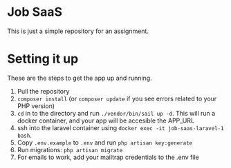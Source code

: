 # Job SaaS

This is just a simple repository for an assignment.

# Setting it up

These are the steps to get the app up and running.

1. Pull the repository
2. `composer install` (or `composer update` if you see errors related to your PHP version)
3. `cd` in to the directory and run `./vendor/bin/sail up -d`. This will run a docker container, and your app will be accesible the APP_URL
4. ssh into the laravel container using `docker exec -it job-saas-laravel-1 bash`.
5. Copy `.env.example` to `.env` and run `php artisan key:generate`
6. Run migrations: `php artisan migrate`
7. For emails to work, add your mailtrap credentials to the .env file
